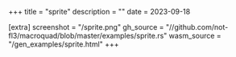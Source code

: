 
+++
title = "sprite"
description = ""
date = 2023-09-18

[extra]
screenshot = "/sprite.png"
gh_source = "//github.com/not-fl3/macroquad/blob/master/examples/sprite.rs"
wasm_source = "/gen_examples/sprite.html"
+++


